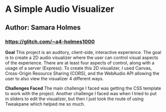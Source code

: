 # A Simple Audio Visualizer

## Author: Samara Holmes

### https://glitch.com/~a4-holmes1000

**Goal** This project is an auditory, client-side, interactive experience. The goal is to create a 2D audio visualizer where the user can control visual aspects of the experience. There are at least four aspects of control, along with a usage of a server (Express). To create this 2D visualizer, I used Canvas, Cross-Origin Resource Sharing (CORS), and the WebAudio API allowing the user to also view the visualizer 4 different ways.


**Challenges Faced** The main challenge I faced was getting the CSS template to work with the project. Another challenge I faced was when I tried to put in sliders to edit the visualizer, but then I just took the route of using Tweakpane which helped me so much.
